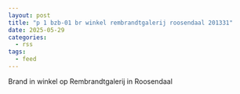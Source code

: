 ```yaml
---
layout: post
title: "p 1 bzb-01 br winkel rembrandtgalerij roosendaal 201331"
date: 2025-05-29
categories: 
  - rss
tags: 
  - feed
---
```


Brand in winkel op Rembrandtgalerij in Roosendaal
